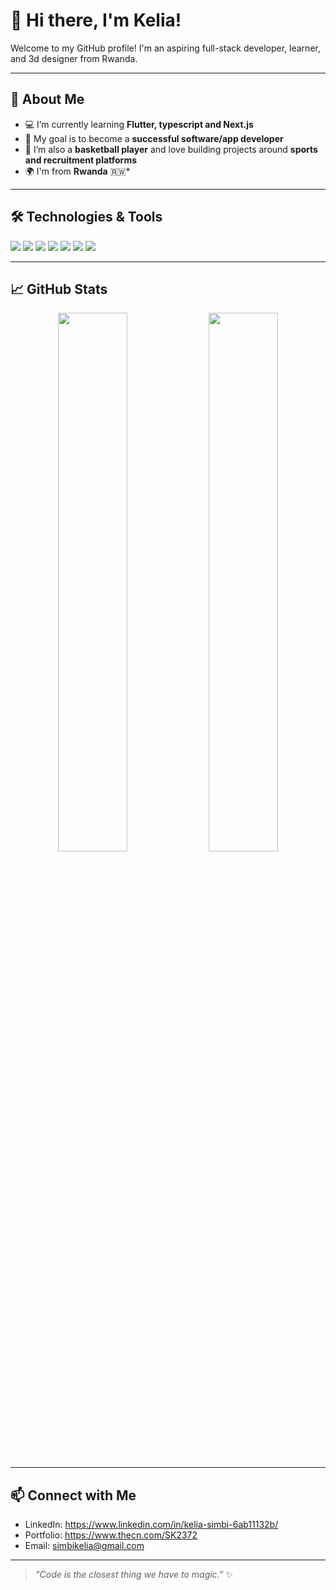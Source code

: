 # 👋 Hi there, I'm Kelia!

Welcome to my GitHub profile! I'm an aspiring full-stack developer, learner, and 3d designer from Rwanda.

---

## 🚀 About Me

- 💻 I’m currently learning **Flutter, typescript and Next.js**
- 🎯 My goal is to become a **successful software/app developer**
- 🏀 I’m also a **basketball player** and love building projects around **sports and recruitment platforms**
- 🌍 I'm from **Rwanda** 🇷🇼*

---

## 🛠️ Technologies & Tools

<p>
  <img src="https://img.shields.io/badge/Code-Python-blue?style=for-the-badge&logo=python" />
  <img src="https://img.shields.io/badge/Code-JavaScript-yellow?style=for-the-badge&logo=javascript" />
  <img src="https://img.shields.io/badge/Framework-React-blue?style=for-the-badge&logo=react" />
  <img src="https://img.shields.io/badge/Framework-Flutter-blue?style=for-the-badge&logo=flutter" />
  <img src="https://img.shields.io/badge/Styling-TailwindCSS-teal?style=for-the-badge&logo=tailwind-css" />
  <img src="https://img.shields.io/badge/3D-Blender-orange?style=for-the-badge&logo=blender" />
  <img src="https://img.shields.io/badge/Version Control-Git-orange?style=for-the-badge&logo=git" />
</p>

---

## 📈 GitHub Stats

<p align="center">
  <img src="https://github-readme-stats.vercel.app/api?username=keliaa1&show_icons=true&theme=radical" width="47%" />
  <img src="https://github-readme-streak-stats.herokuapp.com/?user=keliaa1&theme=radical" width="47%" />
</p>

---

## 📫 Connect with Me

- LinkedIn: https://www.linkedin.com/in/kelia-simbi-6ab11132b/
- Portfolio: https://www.thecn.com/SK2372
- Email: simbikelia@gmail.com

---

> _“Code is the closest thing we have to magic.”_ ✨
